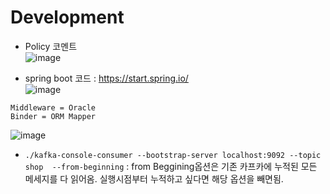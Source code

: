 # Development 

- Policy 코멘트  
![image](https://user-images.githubusercontent.com/35188271/212603784-9cc909e4-e0db-4b7a-b9d2-6190ba455ccd.png)


- spring boot 코드 : https://start.spring.io/  
![image](https://user-images.githubusercontent.com/35188271/212606592-fc19710d-21b3-4b37-b5c3-43be7847387d.png)
  
```
Middleware = Oracle
Binder = ORM Mapper
```
![image](https://user-images.githubusercontent.com/35188271/212617287-06857972-3a78-4d65-8fd4-fa3b516e205f.png)




- `./kafka-console-consumer --bootstrap-server localhost:9092 --topic shop  --from-beginning` : from Beggining옵션은 기존 카프카에 누적된 모든 메세지를 다 읽어옴.
실행시점부터 누적하고 싶다면 해당 옵션을 빼면됨.

